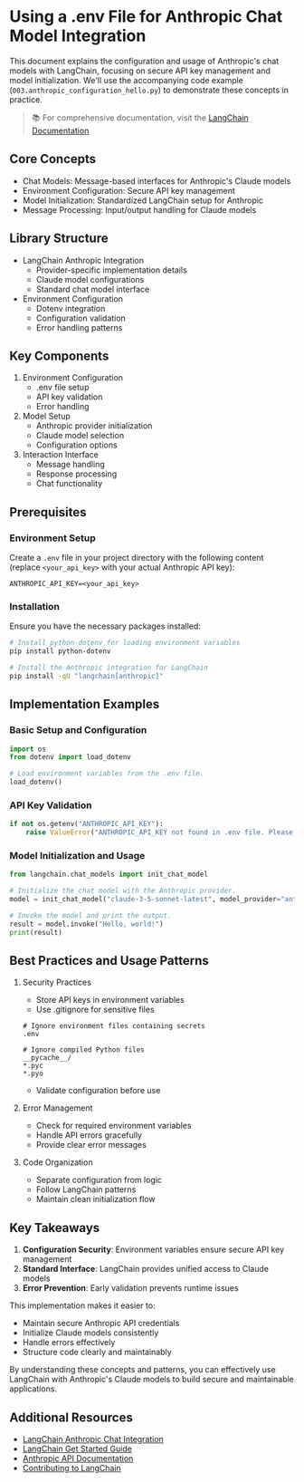 # Using a .env File for Anthropic Chat Model Integration

This document explains the configuration and usage of Anthropic's chat models with LangChain, focusing on secure API key management and model initialization. We'll use the accompanying code example (`003.anthropic_configuration_hello.py`) to demonstrate these concepts in practice.

> 📚 For comprehensive documentation, visit the [LangChain Documentation](https://python.langchain.com/docs/get_started/introduction)

## Core Concepts
- Chat Models: Message-based interfaces for Anthropic's Claude models
- Environment Configuration: Secure API key management
- Model Initialization: Standardized LangChain setup for Anthropic
- Message Processing: Input/output handling for Claude models

## Library Structure
- LangChain Anthropic Integration
  * Provider-specific implementation details
  * Claude model configurations
  * Standard chat model interface
- Environment Configuration
  * Dotenv integration
  * Configuration validation
  * Error handling patterns

## Key Components
1. Environment Configuration
   - .env file setup
   - API key validation
   - Error handling
2. Model Setup
   - Anthropic provider initialization
   - Claude model selection
   - Configuration options
3. Interaction Interface
   - Message handling
   - Response processing
   - Chat functionality

## Prerequisites
### Environment Setup
Create a `.env` file in your project directory with the following content (replace `<your_api_key>` with your actual Anthropic API key):

```env
ANTHROPIC_API_KEY=<your_api_key>
```

### Installation
Ensure you have the necessary packages installed:

```bash
# Install python-dotenv for loading environment variables
pip install python-dotenv

# Install the Anthropic integration for LangChain
pip install -qU "langchain[anthropic]"
```

## Implementation Examples
### Basic Setup and Configuration
```python
import os
from dotenv import load_dotenv

# Load environment variables from the .env file.
load_dotenv()
```

### API Key Validation
```python
if not os.getenv("ANTHROPIC_API_KEY"):
    raise ValueError("ANTHROPIC_API_KEY not found in .env file. Please add it to your .env file.")
```

### Model Initialization and Usage
```python
from langchain.chat_models import init_chat_model

# Initialize the chat model with the Anthropic provider.
model = init_chat_model("claude-3-5-sonnet-latest", model_provider="anthropic")

# Invoke the model and print the output.
result = model.invoke("Hello, world!")
print(result)
```

## Best Practices and Usage Patterns
1. Security Practices
   - Store API keys in environment variables
   - Use .gitignore for sensitive files
   ```gitignore
   # Ignore environment files containing secrets
   .env
   
   # Ignore compiled Python files
   __pycache__/
   *.pyc
   *.pyo
   ```
   - Validate configuration before use

2. Error Management
   - Check for required environment variables
   - Handle API errors gracefully
   - Provide clear error messages

3. Code Organization
   - Separate configuration from logic
   - Follow LangChain patterns
   - Maintain clean initialization flow

## Key Takeaways
1. **Configuration Security**: Environment variables ensure secure API key management
2. **Standard Interface**: LangChain provides unified access to Claude models
3. **Error Prevention**: Early validation prevents runtime issues

This implementation makes it easier to:
- Maintain secure Anthropic API credentials
- Initialize Claude models consistently
- Handle errors effectively
- Structure code clearly and maintainably

By understanding these concepts and patterns, you can effectively use LangChain with Anthropic's Claude models to build secure and maintainable applications.

## Additional Resources
- [LangChain Anthropic Chat Integration](https://python.langchain.com/docs/integrations/chat/anthropic)
- [LangChain Get Started Guide](https://python.langchain.com/docs/get_started/introduction)
- [Anthropic API Documentation](https://docs.anthropic.com/claude/reference/getting-started-with-the-api)
- [Contributing to LangChain](https://python.langchain.com/docs/contributing/)